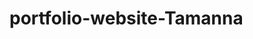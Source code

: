 # portfolio-website-Tamanna

<a href="https://tamannatrine.github.io/portfolio-website-Tamanna.github.io/">

